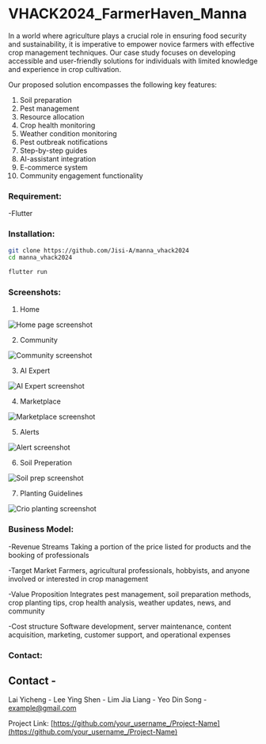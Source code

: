 # VHACK2024_FarmerHaven_Manna

In a world where agriculture plays a crucial role in ensuring food security and sustainability, it is imperative to empower novice farmers with effective crop management techniques. Our case study focuses on developing accessible and user-friendly solutions for individuals with limited knowledge and experience in crop cultivation.

Our proposed solution encompasses the following key features:
1. Soil preparation
2. Pest management
3. Resource allocation
4. Crop health monitoring
5. Weather condition monitoring
6. Pest outbreak notifications
7. Step-by-step guides
8. AI-assistant integration
9. E-commerce system
10. Community engagement functionality

### Requirement:
-Flutter
### Installation:
```bash
git clone https://github.com/Jisi-A/manna_vhack2024
cd manna_vhack2024
```
```bash
flutter run
```
### Screenshots:
1. Home

![Home page screenshot](./home.png "")

2. Community

![Community screenshot](./community.png "")

3. AI Expert

![AI Expert screenshot](./AI.png "")

4. Marketplace

![Marketplace screenshot](./marketplace.png "")

5. Alerts

![Alert screenshot](./alert.png "")

6. Soil Preperation

![Soil prep screenshot](./soilPrep.png "")

7. Planting Guidelines

![Crio planting screenshot](./tips.png "")

### Business Model:
-Revenue Streams
Taking a portion of the price listed for products and the booking of professionals

-Target Market
Farmers, agricultural professionals, hobbyists, and anyone involved or interested in crop management

-Value Proposition
Integrates pest management, soil preparation methods, crop planting tips, crop health analysis, weather updates, news, and community

-Cost structure
Software development, server maintenance, content acquisition, marketing, customer support, and operational expenses

### Contact:
## Contact -
Lai Yicheng -
Lee Ying Shen -
Lim Jia Liang -
Yeo Din Song - [example@gmail.com](dinsong@gmail.com)

Project Link: [https://github.com/your_username_/Project-Name](https://github.com/your_username_/Project-Name)
